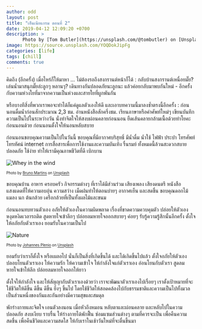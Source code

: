 ```yaml
---
author: odd
layout: post
title: "เอ็นเนียแกรม ตอนที่ 2"
date: 2019-04-12 12:09:20 +0700
description: >
      Photo by [Tom Butler](https://unsplash.com/@tombutler) on [Unsplash](https://unsplash.com/)
image: https://source.unsplash.com/YOQDokJipFg
categories: [life]
tags: [chill]
comments: true
---
```

คิดถึง (อีกครั้ง) เมื่อไหร่ก็ให้มาหา ... ไม่ต้องรอถึงสงกรานต์หน้าก็ได้ : กลับบ้านสงกรานต์เหนื่อยมั๊ย? เล่นน้ำมาสนุกมั๊ยล่ะลูกๆ หลานๆ? เดินทางกันปลอดภัยนะลูกนะ แล้วค่อยกลับมาพบกันใหม่ - อีกครั้งกับความห่วงใยที่มาจากความเป็นห่วงและสายใยที่ผูกพันกัน

หรือบางทีสิ่งที่พวกเราพอจะทำได้ก็แค่ดูแลตัวเองให้ดี และเอาบทความนี้มาลงซ้ำตรงนี้อีกครั้ง : ก่อนนอนดื่มน้ำก่อนสักประมาณ 2,3 ชม. อ่านหนังสือสักครึ่งชม. เรียนภาษาหรือคำศัพท์ใหม่ๆ เขียนบันทึกความเป็นไปในระหว่างวัน นั่งทำจิตใจให้สงบผ่อนคลายก่อนนอน ยืดเส้นคลายกล้ามเนื้อด้วยท่าโยคะก่อนนอนด้วย ก่อนนอนตั้งใจให้นอนหลับสบาย

ก่อนนอนขอบคุณความเป็นไปในวันนี้ ขอบคุณที่มีอากาศบริสุทธิ์ มีน้ำดื่ม น้ำใช้ ไฟฟ้า ประปา โทรศัพท์ โทรทัศน์ internet การสื่อสารเพื่อการใช้งานและความบันเทิง รื่นรมย์ ทั้งหมดนี้ล้วนสะดวกสบาย ปลอดภัย ใช้ง่าย ทำให้เรามีคุณภาพชีวิตที่ดี เบิกบาน

![Whey in the wind](https://source.unsplash.com/k1_UO1MGszs/400x267)

<sup><sub>Photo by [Bruno Martins](https://unsplash.com/@brunus) on [Unsplash](https://unsplash.com/)</sub></sup>

ขอบคุณบ้าน อาหาร ครอบครัว กิจกรรมต่างๆ ที่เราได้มีส่วนร่วม เสียงเพลง เสียงดนตรี หนังสือ แสงแดดที่ให้ความอบอุ่น ความสว่าง เม็ดฝนทำให้ตอนบ่ายๆ อากาศเย็น และสดชื่น ขอบคุณดอกไม้ แมลง นก ต้นกล้วย เครือกล้วยที่เป็นทั้งผลไม้และขนม

ก่อนนอนทบทวนตัวเอง อภัยให้ตัวเองในความผิดพลาด เรื่องที่ขาดความควบคุมตัว ปล่อยให้ตัวเองหงุดหงิดเวลารถติด สูดหายใจเข้าลึกๆ ปล่อยลมหายใจออกสบายๆ ค่อยๆ รับรู้ความรู้สึกนั้นอีกครั้ง ตั้งใจให้อภัยกับตัวเราเอง ยอมรับในความเป็นไป

![Nature](https://source.unsplash.com/roeAB9ZiurQ/400x267)

<sup><sub>Photo by [Johannes Plenio](https://unsplash.com/@jplenio) on [Unsplash](https://unsplash.com/)</sub></sup>

ยอมรับว่าเราก็ตั้งใจ หรือเผลอไป นั่นก็เป็นสิ่งที่เกิดขึ้นได้ และได้เกิดขึ้นไปแล้ว ตั้งใจอภัยให้ตัวเอง ปลอบโยนตัวเราเอง ให้ความรัก ให้ความเข้าใจ ให้กำลังใจแก่ตัวเราเอง อ่อนโยนกับตัวเรา สูดลมหายใจเข้าให้ลึก ปล่อยลมหายใจออกให้ยาว

ตั้งใจให้กำลังใจ และให้สัญญากับตัวเราเองด้วยว่า เราจะพัฒนาตัวเราเองไปเรื่อยๆ เราตั้งเป้าหมายที่จะใช้ชีวิตให้ดีขึ้น ดีขึ้น ดีขึ้น ยิ่งๆ ขึ้นไป โดยใช้ชีวิตให้สอดคล้องไปกับธรรมชาติและความเป็นไปทั้งมวล เป็นส่วนหนึ่งของกันและกันอย่างมีความสุขและสมดุล

พักร่างกายและจิตใจ เอนตัวลงนอน เมื่อหัวถึงหมอน หลับตาและผ่อนคลาย และหลับไปในความปลอดภัย สงบเงียบ ราบรื่น ให้ร่างกายได้พักฟื้น ซ่อมแซมส่วนต่างๆ ตามที่ควรจะเป็น เพื่อคืนความสดชื่น เพื่อคืนชีวิตและความสดใส ให้กับเราในเช้าวันใหม่ที่จะตื่นขึ้นมา

